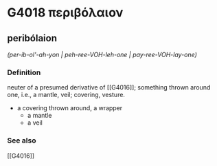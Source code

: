# G4018 περιβόλαιον

## peribólaion

_(per-ib-ol'-ah-yon | peh-ree-VOH-leh-one | pay-ree-VOH-lay-one)_

### Definition

neuter of a presumed derivative of [[G4016]]; something thrown around one, i.e., a mantle, veil; covering, vesture.

- a covering thrown around, a wrapper
  - a mantle
  - a veil

### See also

[[G4016]]

